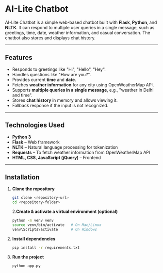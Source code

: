 # AI-Lite Chatbot

AI-Lite Chatbot is a simple web-based chatbot built with **Flask**, **Python**, and **NLTK**. It can respond to multiple user queries in a single message, such as greetings, time, date, weather information, and casual conversation. The chatbot also stores and displays chat history.

---

## Features

- Responds to greetings like "Hi", "Hello", "Hey".
- Handles questions like "How are you?".
- Provides current **time** and **date**.
- Fetches **weather information** for any city using OpenWeatherMap API.
- Supports **multiple queries in a single message**, e.g., "weather in Delhi and time".
- Stores **chat history** in memory and allows viewing it.
- Fallback response if the input is not recognized.

---

## Technologies Used

- **Python 3**
- **Flask** – Web framework
- **NLTK** – Natural language processing for tokenization
- **Requests** – To fetch weather information from OpenWeatherMap API
- **HTML, CSS, JavaScript (jQuery)** – Frontend

---

## Installation

1. **Clone the repository**

   ```bash
   git clone <repository-url>
   cd <repository-folder>

   ```

   2.**Create & activate a virtual environment (optional)**

   ```bash
   python -m venv venv
   source venv/bin/activate   # On Mac/Linux
   venv\Scripts\activate      # On Windows

   ```

2. **Install dependencies**

   ```bash
   pip install -r requirements.txt

   ```

3. **Run the project**

   ```
   python app.py

   ```

